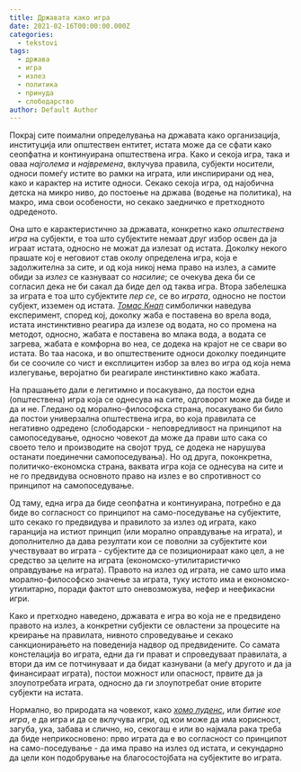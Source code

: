 ```yaml
---
title: Државата како игра
date: 2021-02-16T00:00:00.000Z
categories:
  - tekstovi
tags:
  - држава
  - игра
  - излез
  - политика
  - принуда
  - слободарство
author: Default Author
---
```


Покрај сите поимални определувања на државата како организација, институција или општествен ентитет, истата може да се сфати како сеопфатна и континуирана општествена игра. Како и секоја игра, така и оваа _најголема_ и _највремена_, вклучува правила, субјекти носители, односи помеѓу истите во рамки на играта, или инспирирани од неа, како и карактер на истите односи. Секако секоја игра, од најобична детска на микро ниво, до постоење на држава (водење на политика), на макро, има свои особености, но секако заедничко е претходното одреденото.

Она што е карактеристично за државата, конкретно како _општествена игра_ на субјекти, е тоа што субјектите немаат друг избор освен да ја играат истата, односно не можат да излезат од истата. Доколку некого прашате кој е неговиот став околу определена игра, која е задолжителна за сите, и од која никој нема право на излез, а самите обиди за _излез_ се казнуваат со _насилие_; се очекува дека би се согласил дека не би сакал да биде дел од таква игра. Втора забелешка за играта е тоа што субјектите _пер се_, се во _играта_, односно не постои субјект, изземен од истата. [_Томас Кнап_](https://c4ss.org/content/510) симболички наведува експеримент, според кој, доколку жаба е поставена во врела вода, истата инстинктивно реагира да излезе од водата, но со промена на методот, односно, жабата е поставена во млака вода, а водата се загрева, жабата е комфорна во неа, се додека на крајот не се свари во истата. Во таа насока, и во општествените односи доколку поединците би се соочиле со чист и експлицитен избор за влез во игра од која нема излегување, веројатно би реагирале инстинктивно како жабата.

На прашањето дали е легитимно и посакувано, да постои една (општествена) игра која се однесува на сите, одговорот може да биде и да и не. Гледано од морално-философска страна, посакувано би било да постои универзална општествена игра, во која правилата се негативно одредено (слободарски - неповредливост на принципот на самопоседување, односно човекот да може да прави што сака со своето тело и производите на својот труд, се додека не нарушува останати поединечни самопоседувања). Но од друга, поконкретна, политичко-економска страна, ваквата игра која се однесува на сите и не го предвидува основното право на излез е во спротивност со принципот на самопоседување. 

Од таму, една игра да биде сеопфатна и континуирана, потребно е да биде во согласност со принципот на само-поседување на субјектите, што секако го предвидува и правилото за излез од играта, како гаранција на истиот принцип (или морално оправдување на играта), и дополнително да дава резултати кои се поволни за субјектите кои учествуваат во играта - субјектите да се позиционираат како цел, а не средство за целите на играта (економско-утилитаристичко оправдување на играта). Правото на излез од играта, не само што има морално-философско значење за играта, туку истото има и економско-утилитарно, поради фактот што оневозможува, нефер и неефикасни игри.

Како и претходно наведено, државата е игра во која не е предвидено правото на излез, а конкретни субјекти се овластени за процесите на креирање на правилата, нивното спроведување и секако санкционирањето на поведенија надвор од предвидените. Со самата констелација во играта, едни да ги прават и спроведуваат правилата, а втори да им се потчинуваат и да бидат казнувани (а меѓу другото и да ја финансираат играта), постои можност или опасност, првите да ја злоупотребата играта, односно да ги злоупотребат оние вторите субјекти на истата.

Нормално, во природата на човекот, како [_хомо луденс_](https://en.wikipedia.org/wiki/Homo_Ludens), или _битие кое игра_, е да игра и да се вклучува игри, од кои може да има корисност, загуба, ука, забава и слично, но, секогаш е или во најмала рака треба да биде неприкосновено: прво играта да е во согласност со принципот на само-поседување - да има право на излез од истата, и секундарно да цели кон подобрување на благосостојбата на субјектите во играта.
